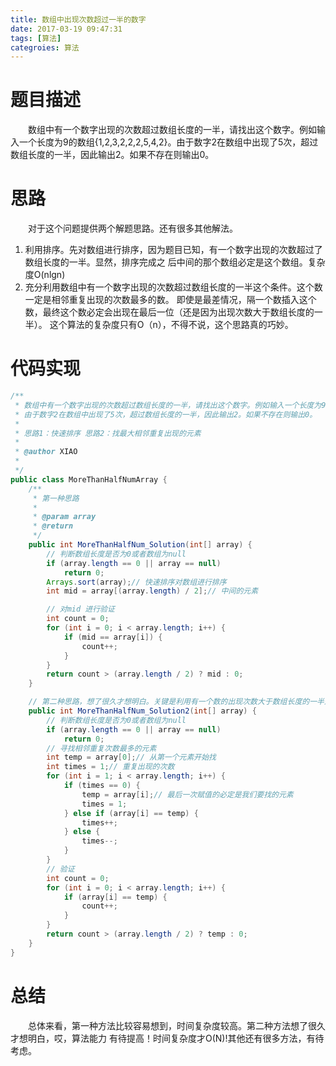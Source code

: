 ```yaml
---
title: 数组中出现次数超过一半的数字
date: 2017-03-19 09:47:31
tags: [算法]
categroies: 算法
---
```

# 题目描述
&emsp;&emsp;数组中有一个数字出现的次数超过数组长度的一半，请找出这个数字。例如输入一个长度为9的数组{1,2,3,2,2,2,5,4,2}。由于数字2在数组中出现了5次，超过数组长度的一半，因此输出2。如果不存在则输出0。
<!--more-->
# 思路
&emsp;&emsp;对于这个问题提供两个解题思路。还有很多其他解法。
1. 利用排序。先对数组进行排序，因为题目已知，有一个数字出现的次数超过了数组长度的一半。显然，排序完成之
后中间的那个数组必定是这个数组。复杂度O(nlgn)
2. 充分利用数组中有一个数字出现的次数超过数组长度的一半这个条件。这个数一定是相邻重复出现的次数最多的数。
即使是最差情况，隔一个数插入这个数，最终这个数必定会出现在最后一位（还是因为出现次数大于数组长度的一半）。
这个算法的复杂度只有O（n），不得不说，这个思路真的巧妙。
# 代码实现
```java
/**
 * 数组中有一个数字出现的次数超过数组长度的一半，请找出这个数字。例如输入一个长度为9的数组{1,2,3,2,2,2,5,4,2}。
 * 由于数字2在数组中出现了5次，超过数组长度的一半，因此输出2。如果不存在则输出0。
 * 
 * 思路1：快速排序 思路2：找最大相邻重复出现的元素
 * 
 * @author XIAO
 *
 */
public class MoreThanHalfNumArray {
	/**
	 * 第一种思路
	 * 
	 * @param array
	 * @return
	 */
	public int MoreThanHalfNum_Solution(int[] array) {
		// 判断数组长度是否为0或者数组为null
		if (array.length == 0 || array == null)
			return 0;
		Arrays.sort(array);// 快速排序对数组进行排序
		int mid = array[(array.length) / 2];// 中间的元素

		// 对mid 进行验证
		int count = 0;
		for (int i = 0; i < array.length; i++) {
			if (mid == array[i]) {
				count++;
			}
		}
		return count > (array.length / 2) ? mid : 0;
	}

	// 第二种思路，想了很久才想明白。关键是利用有一个数的出现次数大于数组长度的一半这个条件
	public int MoreThanHalfNum_Solution2(int[] array) {
		// 判断数组长度是否为0或者数组为null
		if (array.length == 0 || array == null)
			return 0;
		// 寻找相邻重复次数最多的元素
		int temp = array[0];// 从第一个元素开始找
		int times = 1;// 重复出现的次数
		for (int i = 1; i < array.length; i++) {
			if (times == 0) {
				temp = array[i];// 最后一次赋值的必定是我们要找的元素
				times = 1;
			} else if (array[i] == temp) {
				times++;
			} else {
				times--;
			}
		}
		// 验证
		int count = 0;
		for (int i = 0; i < array.length; i++) {
			if (array[i] == temp) {
				count++;
			}
		}
		return count > (array.length / 2) ? temp : 0;
	}
}
```
# 总结
&emsp;&emsp;总体来看，第一种方法比较容易想到，时间复杂度较高。第二种方法想了很久才想明白，哎，算法能力
有待提高！时间复杂度才O(N)!其他还有很多方法，有待考虑。